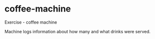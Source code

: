 # coffee-machine
Exercise - coffee machine

Machine logs information about how many and what drinks were served.
